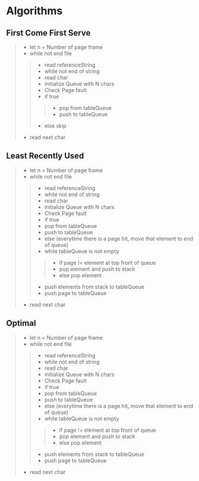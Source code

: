 # **Algorithms**

## **First Come First Serve**

> - let n = Number of page frame
> - while not end file
> > - read referenceString
> > - while not end of string
> > - read char
> > - initialize Queue with N chars
> > - Check Page fault
> > - if true
> > > - pop from tableQueue
> > > - push to tableQueue
> > - else skip
> - read next char

## **Least Recently Used**
> - let n = Number of page frame
> - while not end file
> > - read referenceString
> > - while not end of string
> > - read char
> > - initialize Queue with N chars
> > - Check Page fault
> > - if true
> > - pop from tableQueue
> > - push to tableQueue
> > - else (everytime there is a page hit, move that element to end of queue)
> > - while tableQueue is not empty
> > > - if page != element at top front of queue
> > > - pop element and push to stack
> > > - else pop element
> > - push elements from stack to tableQueue
> > - push page to tableQueue
> - read next char

## **Optimal**
> - let n = Number of page frame
> - while not end file
> > - read referenceString
> > - while not end of string
> > - read char
> > - initialize Queue with N chars
> > - Check Page fault
> > - if true
> > - pop from tableQueue
> > - push to tableQueue
> > - else (everytime there is a page hit, move that element to end of queue)
> > - while tableQueue is not empty
> > > - if page != element at top front of queue
> > > - pop element and push to stack
> > > - else pop element
> > - push elements from stack to tableQueue
> > - push page to tableQueue
> - read next char